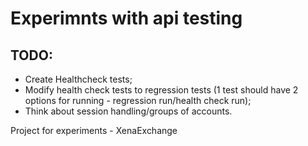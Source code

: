 # Experimnts with api testing

## TODO:
- Create Healthcheck tests;
- Modify health check tests to regression tests (1 test should have 2 options for running - regression run/health check run);
- Think about session handling/groups of accounts.

Project for experiments - XenaExchange
